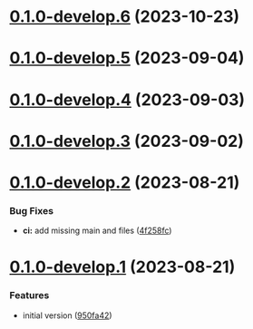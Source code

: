 # [0.1.0-develop.6](https://git.lumeweb.com/LumeWeb/kernel-lavanet-client/compare/v0.1.0-develop.5...v0.1.0-develop.6) (2023-10-23)

# [0.1.0-develop.5](https://git.lumeweb.com/LumeWeb/kernel-lavanet-client/compare/v0.1.0-develop.4...v0.1.0-develop.5) (2023-09-04)

# [0.1.0-develop.4](https://git.lumeweb.com/LumeWeb/kernel-lavanet-client/compare/v0.1.0-develop.3...v0.1.0-develop.4) (2023-09-03)

# [0.1.0-develop.3](https://git.lumeweb.com/LumeWeb/kernel-lavanet-client/compare/v0.1.0-develop.2...v0.1.0-develop.3) (2023-09-02)

# [0.1.0-develop.2](https://git.lumeweb.com/LumeWeb/kernel-lavanet-client/compare/v0.1.0-develop.1...v0.1.0-develop.2) (2023-08-21)


### Bug Fixes

* **ci:** add missing main and files ([4f258fc](https://git.lumeweb.com/LumeWeb/kernel-lavanet-client/commit/4f258fc19bcde9e6cdcc4dac53d7c2a93db5b2d8))

# [0.1.0-develop.1](https://git.lumeweb.com/LumeWeb/kernel-lavanet-client/compare/v0.0.1...v0.1.0-develop.1) (2023-08-21)


### Features

* initial version ([950fa42](https://git.lumeweb.com/LumeWeb/kernel-lavanet-client/commit/950fa42698e462252e303ad961d5c0b07c883d8e))
